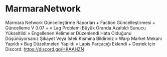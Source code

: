 # MarmaraNetwork
Marmara Network Güncelleştirme Raporları
+
Faction Güncelleştirmesi
+
Güncelleme V 0.07
+
» Lag Problemi Büyük Oranda Azaltıldı Sunucu Yükseltildi
» Engellenen Kelimeler Düzenlendi Hata Olduğunu Düşünüyorsanız Şikayet Veya İstek Kısmına Bildiriniz
» Warp Market Mekanı Yapıldı
» Bug Düzeltmeleri Yapıldı
» Lapis Parçacığı Eklendi
+
Destek Için Discord: https://discord.gg/HKAAHZN

